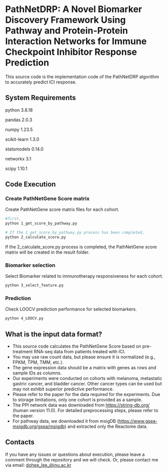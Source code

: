 # PathNetDRP: A Novel Biomarker Discovery Framework Using Pathway and Protein-Protein Interaction Networks for Immune Checkpoint Inhibitor Response Prediction

This source code is the implementation code of the PathNetDRP algorithm to accurately predict ICI response.

## System Requirements

python	3.8.18

pandas	2.0.3

numpy	1.23.5

scikit-learn	1.3.0

statsmodels	0.14.0

networkx	3.1

scipy	1.10.1



## Code Execution

### Create PathNetGene Score matrix

Create PathNetGene score matrix files for each cohort.

```bash
#first, 
python 1_get_score_by_pathway.py

# If the 1_get_score_by_pathway.py process has been completed,
python 2_calculate_score.py

```

If the 2_calculate_score.py process is completed, the PathNetGene score matrix will be created in the result folder.



### Biomarker selection

Select Biomarker related to immunotherapy responsiveness for each cohort.

```bash
python 3_select_feature.py
```



### Prediction

Check LOOCV prediction performance for selected biomarkers.

```bash
python 4_LOOCV.py
```



## What is the input data format?

- This source code calculates the PathNetGene Score based on pre-treatment RNA-seq data from patients treated with ICI.
- You may use raw count data, but please ensure it is normalized (e.g., FPKM, TPM, TMM, etc.).
- The gene expression data should be a matrix with genes as rows and sample IDs as columns.
- Our experiments were conducted on cohorts with melanoma, metastatic gastric cancer, and bladder cancer. Other cancer types can be used but may not exhibit superior predictive performance.
- Please refer to the paper for the data required for the experiments. Due to storage limitations, only one cohort is provided as a sample.
- The PPI network data was downloaded from https://string-db.org/ (human version 11.0). For detailed preprocessing steps, please refer to the paper.
- For pathway data, we downloaded it from msigDB (https://www.gsea-msigdb.org/gsea/msigdb) and extracted only the Reactome data.


## Contacts

If you have any issues or questions about execution, please leave a comment through the repository and we will check. Or, please contact me via email: dohee_lee_@inu.ac.kr